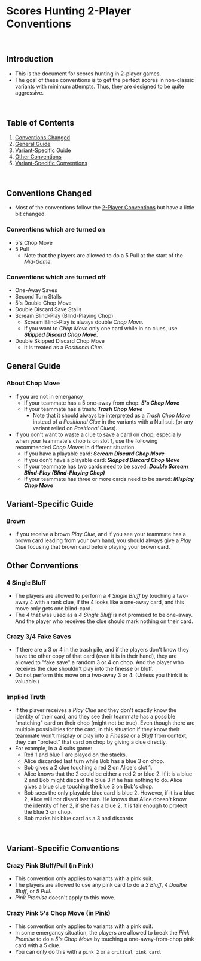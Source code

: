 # Scores Hunting 2-Player Conventions

<br/>

## Introduction
* This is the document for scores hunting in 2-player games.
* The goal of these conventions is to get the perfect scores in non-classic variants with minimum attempts. Thus, they are designed to be quite aggressive.

<br/>

## Table of Contents
1. [Conventions Changed](#conventions-changed)
2. [General Guide](#general-guide)
3. [Variant-Specific Guide](#variant-specific-guide)
4. [Other Conventions](#other-conventions)
5. [Variant-Specific Conventions](#variant-specific-conventions)

<br/>

## Conventions Changed

* Most of the conventions follow the [2-Player Conventions](https://github.com/Zamiell/hanabi-conventions/blob/master/misc/2-Player.md) but have a little bit changed.

### Conventions which are turned on
* 5's Chop Move
* 5 Pull
  * Note that the players are allowed to do a 5 Pull at the start of the *Mid-Game*.

### Conventions which are turned off
* One-Away Saves
* Second Turn Stalls
* 5's Double Chop Move
* Double Discard Save Stalls
* Scream Blind-Play (Blind-Playing Chop)
  * Scream Blind-Play is always double *Chop Move*.
  * If you want to *Chop Move* only one card while in no clues, use ***Skipped Discard Chop Move***.
* Double Skipped Discard Chop Move
  * It is treated as a *Positional Clue*.

## General Guide

### About Chop Move
* If you are not in emergancy
  * If your teammate has a 5 one-away from chop: ***5's Chop Move***
  * If your teammate has a trash: ***Trash Chop Move***
    * Note that it should always be interpreted as a *Trash Chop Move* instead of a *Positional Clue* in the variants with a Null suit (or any variant relied on *Positional Clues*).
* If you don't want to waste a clue to save a card on chop, especially when your teammate's chop is on slot 1, use the following recommended *Chop Moves* in different situation.
  * If you have a playable card: ***Scream Discard Chop Move***
  * If you don't have a playable card: ***Skipped Discard Chop Move***
  * If your teammate has two cards need to be saved: ***Double Scream Blind-Play (Blind-Playing Chop)***
  * If your teammate has three or more cards need to be saved: ***Misplay Chop Move***

## Variant-Specific Guide

### Brown
* If you receive a brown *Play Clue*, and if you see your teammate has a brown card leading from your own hand, you should always give a *Play Clue* focusing that brown card before playing your brown card.

## Other Conventions

### 4 Single Bluff
* The players are allowed to perform a *4 Single Bluff* by touching a two-away 4 with a rank clue, if the 4 looks like a one-away card, and this move only gets one blind-card.
* The 4 that was used as a *4 Single Bluff* is not promised to be one-away. And the player who receives the clue should mark nothing on their card.

### Crazy 3/4 Fake Saves
* If there are a 3 or 4 in the trash pile, and if the players don't know they have the other copy of that card (even it is in their hand), they are allowed to "fake save" a random 3 or 4 on chop. And the player who receives the clue shouldn't play into the finesse or bluff.
* Do not perform this move on a two-away 3 or 4. (Unless you think it is valuable.)

### Implied Truth
* If the player receives a *Play Clue* and they don't exactly know the identity of their card, and they see their teammate has a possible "matching" card on their chop (might not be true). Even though there are multiple possibilities for the card, in this situation if they know their teammate won't misplay or play into a *Finesse* or a *Bluff* from context, they can "protect" that card on chop by giving a clue directly.
* For example, in a 4 suits game:
  * Red 1 and blue 1 are played on the stacks.
  * Alice discarded last turn while Bob has a blue 3 on chop.
  * Bob gives a 2 clue touching a red 2 on Alice's slot 1.
  * Alice knows that the 2 could be either a red 2 or blue 2. If it is a blue 2 and Bob might discard the blue 3 if he has nothing to do. Alice gives a blue clue touching the blue 3 on Bob's chop.
  * Bob sees the only playable blue card is blue 2. However, if it is a blue 2, Alice will not disard last turn. He knows that Alice doesn't know the identity of her 2, if she has a blue 2, it is fair enough to protect the blue 3 on chop.
  * Bob marks his blue card as a 3 and discards

<br/>

## Variant-Specific Conventions

### Crazy Pink Bluff/Pull (in Pink)
* This convention only applies to variants with a pink suit.
* The players are allowed to use any pink card to do a *3 Bluff*, *4 Doulbe Bluff*, or *5 Pull*.
* *Pink Promise* doesn't apply to this move.

### Crazy Pink 5's Chop Move (in Pink)
* This convention only applies to variants with a pink suit.
* In some emergancy situation, the players are allowed to break the *Pink Promise* to do a *5's Chop Move* by touching a one-away-from-chop pink card with a 5 clue.
* You can only do this with a `pink 2` or a `critical pink card`.

<br/>
